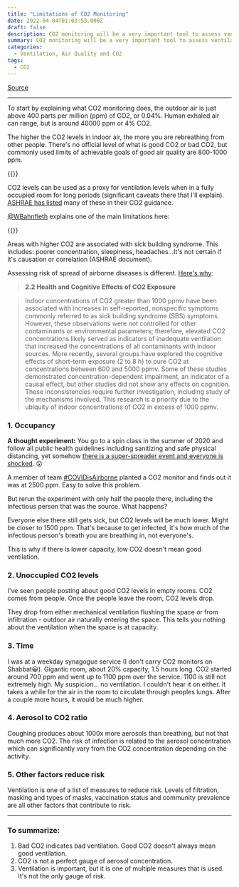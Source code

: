 ```yaml
---
title: "Limitations of CO2 Monitoring"
date: 2022-04-04T01:03:53.000Z
draft: false
description: CO2 monitoring will be a very important tool to assess ventilation, but we need to know what these tools tell us and don't tell us.
summary: CO2 monitoring will be a very important tool to assess ventilation, but we need to know what these tools tell us and don't tell us.
categories:
  - Ventilation, Air Quality and CO2
tags:
  - CO2
---
```

[Source](https://twitter.com/joeyfox85/status/1510785191857508357)

---

To start by explaining what CO2 monitoring does, the outdoor air is just above 400 parts per million (ppm) of CO2, or 0.04%. Human exhaled air can range, but is around 40000 ppm or 4% CO2.

The higher the CO2 levels in indoor air, the more you are rebreathing from other people. There's no official level of what is good CO2 or bad CO2, but commonly used limits of achievable goals of good air quality are 800-1000 ppm.

{{<tweet user="DavidElfstrom" id="1338327790874222592">}}

CO2 levels can be used as a proxy for ventilation levels when in a fully occupied room for long periods (significant caveats there that I'll explain). [ASHRAE has listed](https://twitter.com/WBahnfleth/status/1501232759469391874) many of these in their CO2 guidance.

[@WBahnfleth](https://twitter.com/WBahnfleth) explains one of the main limitations here:

{{<tweet user="citlanx" id="1384624652081762312">}}

Areas with higher CO2 are associated with sick building syndrome. This includes: poorer concentration, sleepiness, headaches...It's not certain if it's causation or correlation (ASHRAE document).

Assessing risk of spread of airborne diseases is different. [Here's why](https://www.ashrae.org/file%20library/about/position%20documents/pd_indoorcarbondioxide_2022.pdf):

>**2.2 Health and Cognitive Effects of CO2 Exposure**

>Indoor concentrations of CO2 greater than 1000 ppmv have been associated with increases in self-reported, nonspecific symptoms commonly referred to as sick building syndrome (SBS) symptoms. However, these observations were not controlled for other contaminants or environmental parameters; therefore, elevated CO2 concentrations likely served as indicators of inadequate ventilation that increased the concentrations of all contaminants with indoor sources. More recently, several groups have explored the cognitive effects of short-term exposure (2 to 8 h) to pure CO2 at concentrations between 600 and 5000 ppmv. Some of these studies demonstrated concentration-dependent impairment, an indicator of a causal effect, but other studies did not show any effects on cognition. These inconsistencies require further investigation, including study of the mechanisms involved. This research is a priority due to the ubiquity of indoor concentrations of CO2 in excess of 1000 ppmv.

### 1. Occupancy
**A thought experiment:** You go to a spin class in the summer of 2020 and follow all public health guidelines including sanitizing and safe physical distancing, yet somehow [there is a super-spreader event and everyone is shocked](https://www.cbc.ca/news/canada/hamilton/spinco-member-shocked-covid-19-1.5763114). 😲

A member of team [#COVIDisAirborne](https://twitter.com/hashtag/COVIDisAirborne) planted a CO2 monitor and finds out it was at 2500 ppm. Easy to solve this problem.

But rerun the experiment with only half the people there, including the infectious person that was the source. What happens?

Everyone else there still gets sick, but CO2 levels will be much lower. Might be closer to 1500 ppm. That's because to get infected, it's how much of the infectious person's breath you are breathing in, not everyone's.

This is why if there is lower capacity, low CO2 doesn't mean good ventilation.

### 2. Unoccupied CO2 levels
I've seen people posting about good CO2 levels in empty rooms. CO2 comes from people. Once the people leave the room, CO2 levels drop.

They drop from either mechanical ventilation flushing the space or from infiltration - outdoor air naturally entering the space. This tells you nothing about the ventilation when the space is at capacity.

### 3. Time
I was at a weekday synagogue service (I don't carry CO2 monitors on Shabbat😀). Gigantic room, about 20% capacity, 1.5 hours long. CO2 started around 700 ppm and went up to 1100 ppm over the service. 1100 is still not extremely high. My suspicion... no ventilation. I couldn't hear it on either. It takes a while for the air in the room to circulate through peoples lungs. After a couple more hours, it would be much higher.

### 4. Aerosol to CO2 ratio
Coughing produces about 1000x more aerosols than breathing, but not that much more CO2. The risk of infection is related to the aerosol concentration which can significantly vary from the CO2 concentration depending on the activity.

### 5. Other factors reduce risk
Ventilation is one of a list of measures to reduce risk. Levels of filtration, masking and types of masks, vaccination status and community prevalence are all other factors that contribute to risk.

---

### To summarize: 
1. Bad CO2 indicates bad ventilation. Good CO2 doesn't always mean good ventilation.
2. CO2 is not a perfect gauge of aerosol concentration.
3. Ventilation is important, but it is one of multiple measures that is used. It's not the only gauge of risk.


